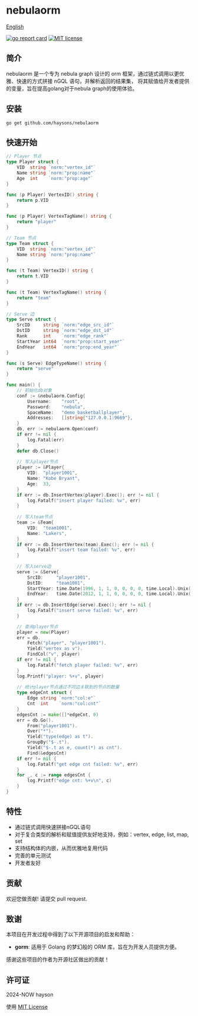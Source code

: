 # nebulaorm

[English](README.md)

[![go report card](https://goreportcard.com/badge/haysons/nebulaorm)](https://goreportcard.com/report/github.com/haysons/nebulaorm)
[![MIT license](https://img.shields.io/badge/license-MIT-brightgreen.svg)](https://opensource.org/licenses/MIT)

## 简介

nebulaorm 是一个专为 nebula graph 设计的 orm 框架，通过链式调用以更优雅、快速的方式拼接 nGQL 语句，并解析返回的结果集，
将其赋值给开发者提供的变量，旨在提高golang对于nebula graph的使用体验。

## 安装

```
go get github.com/haysons/nebulaorm
```

## 快速开始

``` go
// Player 节点
type Player struct {
    VID  string `norm:"vertex_id"`
    Name string `norm:"prop:name"`
    Age  int    `norm:"prop:age"`
}

func (p Player) VertexID() string {
    return p.VID
}

func (p Player) VertexTagName() string {
    return "player"
}

// Team 节点
type Team struct {
    VID  string `norm:"vertex_id"`
    Name string `norm:"prop:name"`
}

func (t Team) VertexID() string {
    return t.VID
}

func (t Team) VertexTagName() string {
    return "team"
}

// Serve 边
type Serve struct {
    SrcID     string `norm:"edge_src_id"`
    DstID     string `norm:"edge_dst_id"`
    Rank      int    `norm:"edge_rank"`
    StartYear int64  `norm:"prop:start_year"`
    EndYear   int64  `norm:"prop:end_year"`
}

func (s Serve) EdgeTypeName() string {
    return "serve"
}

func main() {
    // 初始化db对象
    conf := &nebulaorm.Config{
        Username:    "root",
        Password:    "nebula",
        SpaceName:   "demo_basketballplayer",
        Addresses:   []string{"127.0.0.1:9669"},
    }
    db, err := nebulaorm.Open(conf)
    if err != nil {
        log.Fatal(err)
    }
    defer db.Close()
    
    // 写入player节点
    player := &Player{
        VID:  "player1001",
        Name: "Kobe Bryant",
        Age:  33,
    }
    if err := db.InsertVertex(player).Exec(); err != nil {
        log.Fatalf("insert player failed: %v", err)
    }
    
    // 写入team节点
    team := &Team{
        VID:  "team1001",
        Name: "Lakers",
    }
    if err := db.InsertVertex(team).Exec(); err != nil {
        log.Fatalf("insert team failed: %v", err)
    }
    
    // 写入serve边
    serve := &Serve{
        SrcID:     "player1001",
        DstID:     "team1001",
        StartYear: time.Date(1996, 1, 1, 0, 0, 0, 0, time.Local).Unix(),
        EndYear:   time.Date(2012, 1, 1, 0, 0, 0, 0, time.Local).Unix(),
    }
    if err := db.InsertEdge(serve).Exec(); err != nil {
        log.Fatalf("insert serve failed: %v", err)
    }

    // 查询player节点
    player = new(Player)
    err = db.
        Fetch("player", "player1001").
        Yield("vertex as v").
        FindCol("v", player)
    if err != nil {
        log.Fatalf("fetch player failed: %v", err)
    }
    log.Printf("player: %+v", player)
    
    // 统计player节点通过不同边关联到的节点的数量
    type edgeCnt struct {
        Edge string `norm:"col:e"`
        Cnt  int    `norm:"col:cnt"`
    }
    edgesCnt := make([]*edgeCnt, 0)
    err = db.Go().
        From("player1001").
        Over("*").
        Yield("type(edge) as t").
        GroupBy("$-.t").
        Yield("$-.t as e, count(*) as cnt").
        Find(&edgesCnt)
    if err != nil {
        log.Fatalf("get edge cnt failed: %v", err)
    }
    for _, c := range edgesCnt {
        log.Printf("edge cnt: %+v\n", c)
    }
}
```

## 特性

* 通过链式调用快速拼接nGQL语句
* 对于复合类型的解析和赋值提供友好地支持，例如：vertex, edge, list, map, set
* 支持结构体的内嵌，从而优雅地复用代码
* 完善的单元测试
* 开发者友好

## 贡献

欢迎您做贡献! 请提交 pull request.

## 致谢

本项目在开发过程中得到了以下开源项目的启发和帮助：

* **gorm**: 适用于 Golang 的梦幻般的 ORM 库，旨在为开发人员提供方便。

感谢这些项目的作者为开源社区做出的贡献！

## 许可证

2024-NOW hayson

使用 [MIT License](./LICENSE)